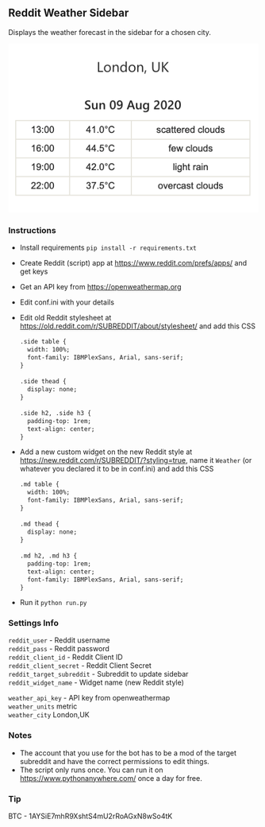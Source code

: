 ## Reddit Weather Sidebar

Displays the weather forecast in the sidebar for a chosen city.

![](ss.png)

### Instructions

-   Install requirements `pip install -r requirements.txt`
-   Create Reddit (script) app at <https://www.reddit.com/prefs/apps/> and get keys
-   Get an API key from <https://openweathermap.org>
-   Edit conf.ini with your details
-   Edit old Reddit stylesheet at <https://old.reddit.com/r/SUBREDDIT/about/stylesheet/> and add this CSS

        .side table {
          width: 100%;
          font-family: IBMPlexSans, Arial, sans-serif;
        }

        .side thead {
          display: none;
        }

        .side h2, .side h3 {
          padding-top: 1rem;
          text-align: center;
        }

-   Add a new custom widget on the new Reddit style at <https://new.reddit.com/r/SUBREDDIT/?styling=true>, name it `Weather` (or whatever you declared it to be in conf.ini) and add this CSS

        .md table {
          width: 100%;
          font-family: IBMPlexSans, Arial, sans-serif;
        }

        .md thead {
          display: none;
        }

        .md h2, .md h3 {
          padding-top: 1rem;
          text-align: center;
          font-family: IBMPlexSans, Arial, sans-serif;
        }

-   Run it `python run.py`

### Settings Info

`reddit_user` - Reddit username  
`reddit_pass` - Reddit password  
`reddit_client_id` - Reddit Client ID  
`reddit_client_secret` - Reddit Client Secret  
`reddit_target_subreddit` - Subreddit to update sidebar  
`reddit_widget_name` - Widget name (new Reddit style)  

`weather_api_key` - API key from openweathermap  
`weather_units` metric  
`weather_city` London,UK  

### Notes

-   The account that you use for the bot has to be a mod of the target subreddit and have the correct permissions to edit things.
- The script only runs once. You can run it on https://www.pythonanywhere.com/ once a day for free.

### Tip

BTC - 1AYSiE7mhR9XshtS4mU2rRoAGxN8wSo4tK
